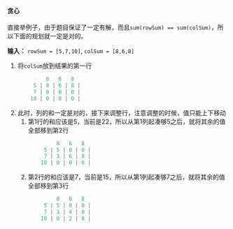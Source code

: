 #### 贪心

直接举例子，由于题目保证了一定有解，而且`sum(rowSum) == sum(colSum)`，所以下面的规划就一定是对的。

**输入：** `rowSum = [5,7,10]`, `colSum = [8,6,8]`
1. 将`colSum`放到结果的第一行
    ```C
             8   6   8 
         5 | 8 | 6 | 8 |
         7 | 0 | 0 | 0 |
        10 | 0 | 0 | 0 |
    ```
2. 此时，列的和一定是对的，接下来调整行，注意调整的时候，值只能上下移动
    1. 第1行的和应该是$5$，当前是$22$，所以从第1列起凑够$5$之后，就将其余的值全部移到第2行
        ```C
                 8   6   8 
             5 | 5 | 0 | 0 |
             7 | 3 | 6 | 8 |
            10 | 0 | 0 | 0 |
        ```
    2. 第2行的和应该是$7$，当前是$15$，所以从第1列起凑够$7$之后，就将其余的值全部移到第3行
        ```C
                 8   6   8 
             5 | 5 | 0 | 0 |
             7 | 3 | 4 | 0 |
            10 | 0 | 2 | 8 |
        ```
